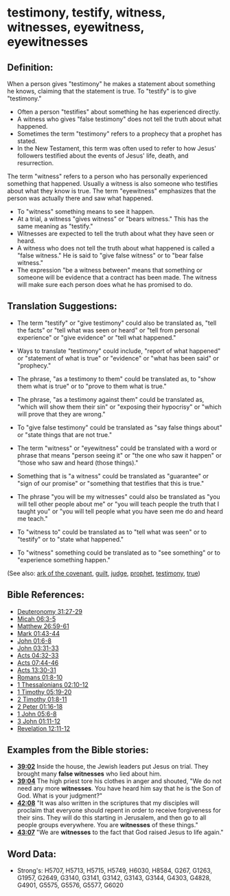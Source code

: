 # testimony, testify, witness, witnesses, eyewitness, eyewitnesses #

## Definition: ##

When a person gives "testimony" he makes a statement about something he knows, claiming that the statement is true. To "testify" is to give "testimony."

* Often a person "testifies" about something he has experienced directly.
* A witness who gives "false testimony" does not tell the truth about what happened.
* Sometimes the term "testimony" refers to a prophecy that a prophet has stated.
* In the New Testament, this term was often used to refer to how Jesus' followers testified about the events of Jesus' life, death, and resurrection.

The term "witness" refers to a person who has personally experienced something that happened. Usually a witness is also someone who testifies about what they know is true. The term "eyewitness" emphasizes that the person was actually there and saw what happened.

* To "witness" something means to see it happen.
* At a trial, a witness "gives witness" or "bears witness." This has the same meaning as "testify."
* Witnesses are expected to tell the truth about what they have seen or heard.
* A witness who does not tell the truth about what happened is called a "false witness." He is said to "give false witness" or to "bear false witness."
* The expression "be a witness between" means that something or someone will be evidence that a contract has been made. The witness will make sure each person does what he has promised to do.

## Translation Suggestions: ##

* The term "testify" or "give testimony" could also be translated as, "tell the facts" or "tell what was seen or heard" or "tell from personal experience" or "give evidence" or "tell what happened."
* Ways to translate "testimony" could include, "report of what happened" or "statement of what is true" or "evidence" or "what has been said" or "prophecy."
* The phrase, "as a testimony to them" could be translated as, to "show them what is true" or to "prove to them what is true."
* The phrase, "as a testimony against them" could be translated as, "which will show them their sin" or "exposing their hypocrisy" or "which will prove that they are wrong."
* To "give false testimony" could be translated as "say false things about" or "state things that are not true."

* The term "witness" or "eyewitness" could be translated with a word or phrase that means "person seeing it" or "the one who saw it happen" or "those who saw and heard (those things)."
* Something that is "a witness" could be translated as "guarantee" or "sign of our promise" or "something that testifies that this is true."
* The phrase "you will be my witnesses" could also be translated as "you will tell other people about me" or "you will teach people the truth that I taught you" or "you will tell people what you have seen me do and heard me teach."
* To "witness to" could be translated as to "tell what was seen" or to "testify" or to "state what happened."
* To "witness" something could be translated as to "see something" or to "experience something happen."

(See also: [ark of the covenant](../kt/arkofthecovenant.md), [guilt](../kt/guilt.md), [judge](../kt/judge.md), [prophet](../kt/prophet.md), [testimony](../kt/testimony.md), [true](../kt/true.md))

## Bible References: ##

* [Deuteronomy 31:27-29](rc://en/tn/help/deu/31/27)
* [Micah 06:3-5](rc://en/tn/help/mic/06/03)
* [Matthew 26:59-61](rc://en/tn/help/mat/26/59)
* [Mark 01:43-44](rc://en/tn/help/mrk/01/43)
* [John 01:6-8](rc://en/tn/help/jhn/01/06)
* [John 03:31-33](rc://en/tn/help/jhn/03/31)
* [Acts 04:32-33](rc://en/tn/help/act/04/32)
* [Acts 07:44-46](rc://en/tn/help/act/07/44)
* [Acts 13:30-31](rc://en/tn/help/act/13/30)
* [Romans 01:8-10](rc://en/tn/help/rom/01/08)
* [1 Thessalonians 02:10-12](rc://en/tn/help/1th/02/10)
* [1 Timothy 05:19-20](rc://en/tn/help/1ti/05/19)
* [2 Timothy 01:8-11](rc://en/tn/help/2ti/01/08)
* [2 Peter 01:16-18](rc://en/tn/help/2pe/01/16)
* [1 John 05:6-8](rc://en/tn/help/1jn/05/06)
* [3 John 01:11-12](rc://en/tn/help/3jn/01/11)
* [Revelation 12:11-12](rc://en/tn/help/rev/12/11)

## Examples from the Bible stories: ##

* __[39:02](rc://en/tn/help/obs/39/02)__ Inside the house, the Jewish leaders put Jesus on trial. They brought many __false witnesses__  who lied about him.
* __[39:04](rc://en/tn/help/obs/39/04)__ The high priest tore his clothes in anger and shouted, "We do not need any more __witnesses__. You have heard him say that he is the Son of God. What is your judgment?"
* __[42:08](rc://en/tn/help/obs/42/08)__ "It was also written in the scriptures that my disciples will proclaim that everyone should repent in order to receive forgiveness for their sins. They will do this starting in Jerusalem, and then go to all people groups everywhere. You are __witnesses__  of these things."
* __[43:07](rc://en/tn/help/obs/43/07)__ "We are __witnesses__  to the fact that God raised Jesus to life again."

## Word Data: ##

* Strong's: H5707, H5713, H5715, H5749, H6030, H8584, G267, G1263, G1957, G2649, G3140, G3141, G3142, G3143, G3144, G4303, G4828, G4901, G5575, G5576, G5577, G6020
